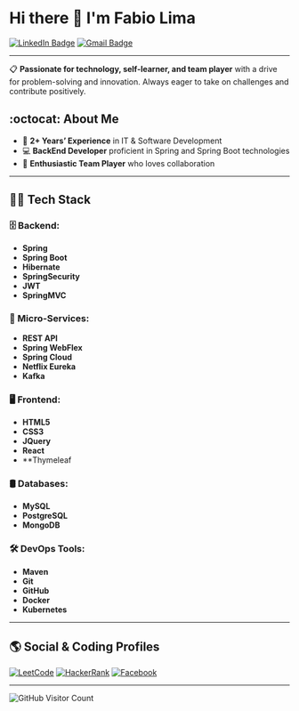 # Hi there 👋 I'm Fabio Lima

[![LinkedIn Badge](https://img.shields.io/badge/LinkedIn-Connect-blue)](https://www.linkedin.com/in/fabiosoaresdelima/)
[![Gmail Badge](https://img.shields.io/badge/Email-Contact-red)](mailto:fabiosdl85@gmail.com)

---

📋 **Passionate for technology, self-learner, and team player** with a drive for problem-solving and innovation. Always eager to take on challenges and contribute positively.

## :octocat: About Me
- 💼 **2+ Years’ Experience** in IT & Software Development
- 💻 **BackEnd Developer** proficient in Spring and Spring Boot technologies
- 🤝 **Enthusiastic Team Player** who loves collaboration

---

## 👨‍💻 Tech Stack

### 🗄️ Backend:
- **Spring**
- **Spring Boot**
- **Hibernate**
- **SpringSecurity**
- **JWT**
- **SpringMVC**

### 🎡 Micro-Services:
- **REST API**
- **Spring WebFlex**
- **Spring Cloud**
- **Netflix Eureka**
- **Kafka**

### 🖥 Frontend:
- **HTML5**
- **CSS3**
- **JQuery**
- **React**
- **Thymeleaf

### 🛢️ Databases:
- **MySQL**
- **PostgreSQL**
- **MongoDB**

### 🛠️ DevOps Tools:
- **Maven**
- **Git**
- **GitHub**
- **Docker**
- **Kubernetes**



---

## 🌎 Social & Coding Profiles
[![LeetCode](https://img.shields.io/badge/LeetCode-Profile-orange)](https://leetcode.com/your-profile)
[![HackerRank](https://img.shields.io/badge/HackerRank-Profile-green)](https://www.hackerrank.com/your-profile)
[![Facebook](https://img.shields.io/badge/Facebook-Profile-blue)](https://facebook.com/your-profile)

---

![GitHub Visitor Count](https://komarev.com/ghpvc/?username=Fabiosdl&label=Profile+Views&color=blue)



<!--
**Fabiosdl/Fabiosdl** is a ✨ _special_ ✨ repository because its `README.md` (this file) appears on your GitHub profile.

Here are some ideas to get you started:

- 🔭 I’m currently working on ...
- 🌱 I’m currently learning ...
- 👯 I’m looking to collaborate on ...
- 🤔 I’m looking for help with ...
- 💬 Ask me about ...
- 📫 How to reach me: ...
- 😄 Pronouns: ...
- ⚡ Fun fact: ...
-->
